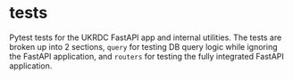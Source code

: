 # tests

Pytest tests for the UKRDC FastAPI app and internal utilities. The tests are broken up into 2 sections, `query` for testing DB query logic while ignoring the FastAPI application, and `routers` for testing the fully integrated FastAPI application.
